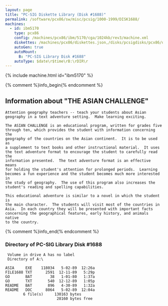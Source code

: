 ```yaml
---
layout: page
title: "PC-SIG Diskette Library (Disk #1688)"
permalink: /software/pcx86/sw/misc/pcsig/1000-1999/DISK1688/
machines:
  - id: ibm5170
    type: pcx86
    config: /machines/pcx86/ibm/5170/cga/1024kb/rev3/machine.xml
    diskettes: /machines/pcx86/diskettes.json,/disks/pcsigdisks/pcx86/diskettes.json
    autoGen: true
    autoMount:
      B: "PC-SIG Library Disk #1688"
    autoType: $date\r$time\rB:\rDIR\r
---
```


{% include machine.html id="ibm5170" %}

{% comment %}info_begin{% endcomment %}

## Information about "THE ASIAN CHALLENGE"

    Attention geography teachers -- teach your students about Asian
    geography in a text adventure setting.  Make learning exciting.
    
    The ASIAN CHALLENGE is an educational program, written for grades five
    through ten, which provides the student with information concerning the
    geography of the countries on the Asian continent.  It is to be used as
    a supplement to text books and other instructional material.  It uses
    the text adventure format to encourage the student to carefully read the
    information presented.  The text adventure format is an effective means
    for holding the student's attention for prolonged periods.  Learning
    becomes a fun experience and the student becomes much more interested in
    the study of geography.  The use of this program also increases the
    student's reading and spelling capabilities.
    
    This educational adventure is similar to a novel in which the student is
    the main character.  The students will visit most of the countries in
    Asia.  In each country they will be presented with important facts
    concerning the geographical features, early history, and animals native
    to the country.
{% comment %}info_end{% endcomment %}


### Directory of PC-SIG Library Disk #1688

     Volume in drive A has no label
     Directory of A:\

    ASIA     EXE    118034   5-02-89  12:26a
    FILE1688 TXT      2591  12-11-89   5:29p
    GO       BAT        38   1-01-80   1:37a
    GO       TXT       540  12-12-89   1:05p
    README   BAT       896   4-30-89   1:32a
    README   DOC      8064   5-02-89  12:04a
            6 file(s)     130163 bytes
                           28160 bytes free
